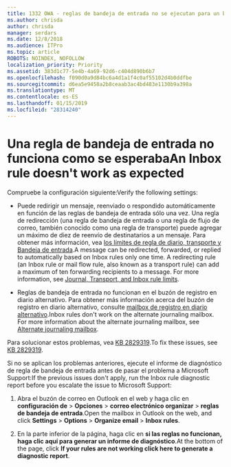 ```yaml
---
title: 1332 OWA - reglas de bandeja de entrada no se ejecutan para un buzón de correo
ms.author: chrisda
author: chrisda
manager: serdars
ms.date: 12/8/2018
ms.audience: ITPro
ms.topic: article
ROBOTS: NOINDEX, NOFOLLOW
localization_priority: Priority
ms.assetid: 383d1c77-5e4b-4a69-92d6-c404d890b6b7
ms.openlocfilehash: f090d0a9d84bc6a4d1a1f4c0af55102d4b0ddfbe
ms.sourcegitcommit: d6ea5e9458a2b8ceaab3ac4bd483e1130b9a398a
ms.translationtype: MT
ms.contentlocale: es-ES
ms.lasthandoff: 01/15/2019
ms.locfileid: "28314240"
---
```

# <a name="an-inbox-rule-doesnt-work-as-expected"></a><span data-ttu-id="05abf-102">Una regla de bandeja de entrada no funciona como se esperaba</span><span class="sxs-lookup"><span data-stu-id="05abf-102">An Inbox rule doesn't work as expected</span></span>

<span data-ttu-id="05abf-103">Compruebe la configuración siguiente:</span><span class="sxs-lookup"><span data-stu-id="05abf-103">Verify the following settings:</span></span>
  
- <span data-ttu-id="05abf-p101">Puede redirigir un mensaje, reenviado o respondido automáticamente en función de las reglas de bandeja de entrada sólo una vez. Una regla de redirección (una regla de bandeja de entrada o una regla de flujo de correo, también conocido como una regla de transporte) puede agregar un máximo de diez de reenvío de destinatarios a un mensaje. Para obtener más información, vea [los límites de regla de diario, transporte y Bandeja de entrada](https://docs.microsoft.com/office365/servicedescriptions/exchange-online-service-description/exchange-online-limits).</span><span class="sxs-lookup"><span data-stu-id="05abf-p101">A message can be redirected, forwarded, or replied to automatically based on Inbox rules only one time. A redirecting rule (an Inbox rule or mail flow rule, also known as a transport rule) can add a maximum of ten forwarding recipients to a message. For more information, see [Journal, Transport, and Inbox rule limits](https://docs.microsoft.com/office365/servicedescriptions/exchange-online-service-description/exchange-online-limits).</span></span>
    
- <span data-ttu-id="05abf-p102">Reglas de bandeja de entrada no funcionan en el buzón de registro en diario alternativo. Para obtener más información acerca del buzón de registro en diario alternativo, consulte [mailbox de registro en diario alternativo](https://docs.microsoft.com/Exchange/security-and-compliance/journaling/journaling#alternate-journaling-mailbox).</span><span class="sxs-lookup"><span data-stu-id="05abf-p102">Inbox rules don't work on the alternate journaling mailbox. For more information about the alternate journaling mailbox, see [Alternate journaling mailbox](https://docs.microsoft.com/Exchange/security-and-compliance/journaling/journaling#alternate-journaling-mailbox).</span></span>
    
<span data-ttu-id="05abf-109">Para solucionar estos problemas, vea [KB 2829319](https://support.microsoft.com/kb/2829319).</span><span class="sxs-lookup"><span data-stu-id="05abf-109">To fix these issues, see [KB 2829319](https://support.microsoft.com/kb/2829319).</span></span>
  
<span data-ttu-id="05abf-110">Si no se aplican los problemas anteriores, ejecute el informe de diagnóstico de regla de bandeja de entrada antes de pasar el problema a Microsoft Support:</span><span class="sxs-lookup"><span data-stu-id="05abf-110">If the previous issues don't apply, run the Inbox rule diagnostic report before you escalate the issue to Microsoft Support:</span></span>
  
1. <span data-ttu-id="05abf-111">Abra el buzón de correo en Outlook en el web y haga clic en **configuración de** \> **Opciones** \> **correo electrónico organizar** \> **reglas de bandeja de entrada**.</span><span class="sxs-lookup"><span data-stu-id="05abf-111">Open the mailbox in Outlook on the web, and click **Settings** \> **Options** \> **Organize email** \> **Inbox rules**.</span></span>
    
2. <span data-ttu-id="05abf-112">En la parte inferior de la página, haga clic en **si las reglas no funcionan, haga clic aquí para generar un informe de diagnóstico**.</span><span class="sxs-lookup"><span data-stu-id="05abf-112">At the bottom of the page, click **If your rules are not working click here to generate a diagnostic report**.</span></span>
    

